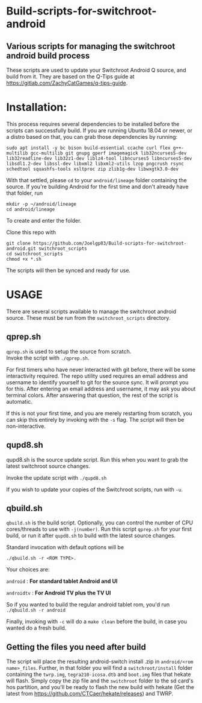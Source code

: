 # Build-scripts-for-switchroot-android
## Various scripts for managing the switchroot android build process

These scripts are used to update your Switchroot Android Q source, and build from it.  They are based on the Q-Tips guide at https://gitlab.com/ZachyCatGames/q-tips-guide.

# Installation:

This process requires several dependencies to be installed before the scripts can successfully build.  If you are running Ubuntu 18.04 or newer, or a distro based on that, you can grab those dependencies by running:

```
sudo apt install -y bc bison build-essential ccache curl flex g++-multilib gcc-multilib git gnupg gperf imagemagick lib32ncurses5-dev lib32readline-dev lib32z1-dev liblz4-tool libncurses5 libncurses5-dev libsdl1.2-dev libssl-dev libxml2 libxml2-utils lzop pngcrush rsync schedtool squashfs-tools xsltproc zip zlib1g-dev libwxgtk3.0-dev
```
With that settled, please `cd` to your `android/lineage` folder containing the source. If you're building Android for the first time and don't already have that folder, run

```
mkdir -p ~/android/lineage
cd android/lineage
```

To create and enter the folder.

Clone this repo with 
```
git clone https://github.com/Joelgp83/Build-scripts-for-switchroot-android.git switchroot_scripts
cd switchroot_scripts
chmod +x *.sh
```
The scripts will then be synced and ready for use.  

# USAGE
There are several scripts available to manage the switchroot android source. These must be run from the `switchroot_scripts` directory.

## qprep.sh
`qprep.sh` is used to setup the source from scratch.  
Invoke the script with `./qprep.sh`.

For first timers who have never interacted with git before, there will be some interactivity required.  The repo utility used requires an email address and username to identify yourself to git for the source sync. It will prompt you for this.  After entering an email address and username, it may ask you about terminal colors.  After answering that question, the rest of the script is automatic.

If this is not your first time, and you are merely restarting from scratch, you can skip this entirely by invoking with the `-s` flag. The script will then be non-interactive.

## qupd8.sh

qupd8.sh is the source update script.  Run this when you want to grab the latest switchroot source changes.

Invoke the update script with `./qupd8.sh `   


If you wish to update your copies of the Switchroot scripts, run with `-u`.


## qbuild.sh

`qbuild.sh` is the build script. Optionally, you can control the number of CPU cores/threads to use with `-j(number)`.  Run this script `qprep.sh` for your first build, or run it after `qupd8.sh` to build with the latest source changes.

Standard invocation with default options will be 

```
./qbuild.sh -r <ROM TYPE>.
``` 

Your choices are:

`android` : **For standard tablet Android and UI**

`androidtv` : **For Android TV plus the TV UI**

So if you wanted to build the regular android tablet rom, you'd run `./qbuild.sh -r android`  

Finally, invoking with `-c` will do a `make clean` before the build, in case you wanted do a fresh build.


## Getting the files you need after build

The script will place the resulting android-switch install .zip in `android/<rom name>_files`.  Further, in that folder you will find a `switchroot/install` folder containing the `twrp.img`, `tegra210-icosa.dtb` and `boot.img` files that hekate will flash. Simply copy the zip file and the `switchroot` folder to the sd card's hos partition, and you'll be ready to flash the new build with hekate (Get the latest from https://github.com/CTCaer/hekate/releases) and TWRP.
